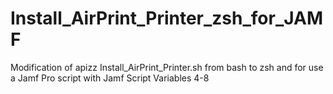 # Install_AirPrint_Printer_zsh_for_JAMF
Modification of apizz Install_AirPrint_Printer.sh from bash to zsh and for use a Jamf Pro script with Jamf Script Variables 4-8

